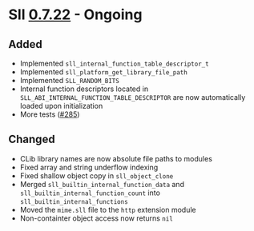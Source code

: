 # Sll [0.7.22] - Ongoing

## Added

- Implemented `sll_internal_function_table_descriptor_t`
- Implemented `sll_platform_get_library_file_path`
- Implemented `SLL_RANDOM_BITS`
- Internal function descriptors located in `SLL_ABI_INTERNAL_FUNCTION_TABLE_DESCRIPTOR` are now automatically loaded upon initialization
- More tests ([#285])

## Changed

- CLib library names are now absolute file paths to modules
- Fixed array and string underflow indexing
- Fixed shallow object copy in `sll_object_clone`
- Merged `sll_builtin_internal_function_data` and `sll_builtin_internal_function_count` into `sll_builtin_internal_functions`
- Moved the `mime.sll` file to the `http` extension module
- Non-containter object access now returns `nil`

[0.7.22]: https://github.com/sl-lang/sll/compare/sll-v0.7.21...main
[#285]: https://github.com/sl-lang/sll/issues/285
